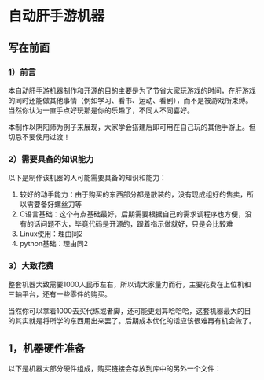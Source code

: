 # 自动肝手游机器

## 写在前面

### 1）前言

本自动肝手游机器制作和开源的目的主要是为了节省大家玩游戏的时间，在肝游戏的同时还能做其他事情（例如学习、看书、运动、看剧），而不是被游戏所束缚。当然你认为一直手点好玩那是你的乐趣了，不同人不同喜好。

本制作以阴阳师为例子来展现，大家学会搭建后即可用在自己玩的其他手游上。但切忌不要使用过渡！

### 2）需要具备的知识能力

以下是制作该机器的人可能需要具备的知识和能力：

1. 较好的动手能力：由于购买的东西部分都是散装的，没有现成组好的售卖，所以需要备好螺丝刀等
2. C语言基础：这个有点基础最好，后期需要根据自己的需求调程序也方便，没有的话问题不大，毕竟代码是开源的，跟着指示做就好，只是会比较难
3. Linux使用：理由同2
4. python基础：理由同2

### 3）大致花费

整套机器大致需要1000人民币左右，所以请大家量力而行，主要花费在上位机和三轴平台，还有一些零件的购买。

当然你可以拿着1000去买代练或者脚，还可能更划算哈哈哈，这套机器最大的目的其实就是将所学的东西用出来罢了。后期成本优化的话应该很难再有机会做了。



## 1，机器硬件准备

以下是机器大部分硬件组成，购买链接会存放到库中的另外一个文件：



